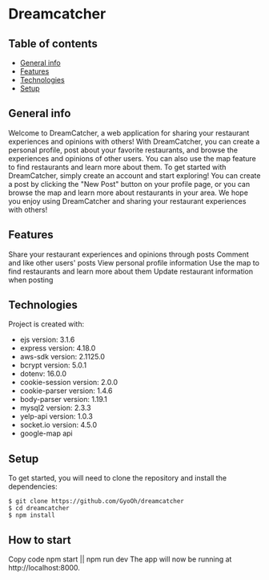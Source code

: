 # Dreamcatcher

## Table of contents

- [General info](#general-info)
- [Features](#featuresj)
- [Technologies](#technologies)
- [Setup](#setup)

## General info
Welcome to DreamCatcher, a web application for sharing your restaurant experiences and opinions with others! 
With DreamCatcher, you can create a personal profile, post about your favorite restaurants, and browse the experiences and opinions of other users. 
You can also use the map feature to find restaurants and learn more about them.
To get started with DreamCatcher, simply create an account and start exploring! 
You can create a post by clicking the "New Post" button on your profile page, or you can browse the map and learn more about restaurants in your area.
We hope you enjoy using DreamCatcher and sharing your restaurant experiences with others!

## Features
Share your restaurant experiences and opinions through posts
Comment and like other users' posts
View personal profile information
Use the map to find restaurants and learn more about them
Update restaurant information when posting

## Technologies

Project is created with:

- ejs version: 3.1.6
- express version: 4.18.0
- aws-sdk version: 2.1125.0
- bcrypt version: 5.0.1
- dotenv: 16.0.0
- cookie-session version: 2.0.0
- cookie-parser version: 1.4.6
- body-parser version: 1.19.1
- mysql2 version: 2.3.3
- yelp-api version: 1.0.3
- socket.io version: 4.5.0
- google-map api

## Setup

To get started, you will need to clone the repository and install the dependencies:

```
$ git clone https://github.com/GyoOh/dreamcatcher
$ cd dreamcatcher
$ npm install
```

## How to start

Copy code
npm start || npm run dev
The app will now be running at http://localhost:8000.
